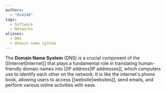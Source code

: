 ```yaml
---
authors: 
  - "0x4248"
tags:
  - Software
  - Networks
aliases:
  - DNS
  - domain name system
---
```

The **Domain Name System** (DNS) is a crucial component of the [[Internet|internet]] that plays a fundamental role in translating human-friendly domain names into [[IP address|IP addresses]], which computers use to identify each other on the network. It is like the internet's phone book, allowing users to access [[website|websites]], send emails, and perform various online activities with ease.

